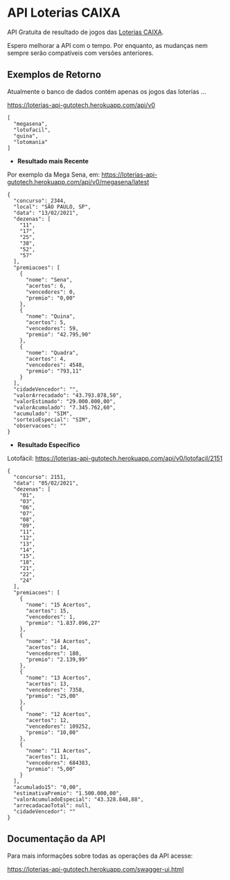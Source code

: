 # API Loterias CAIXA

API Gratuita de resultado de jogos das [Loterias CAIXA](http://loterias.caixa.gov.br/wps/portal/loterias).

Espero melhorar a API com o tempo. Por enquanto, as mudanças nem sempre serão compatíveis com versões anteriores.

## Exemplos de Retorno
Atualmente o banco de dados contém apenas os jogos das loterias ...

https://loterias-api-gutotech.herokuapp.com/api/v0
```
[
  "megasena",
  "lotofacil",
  "quina",
  "lotomania"
]
```

* **Resultado mais Recente**

Por exemplo da Mega Sena, em: https://loterias-api-gutotech.herokuapp.com/api/v0/megasena/latest
```
{
  "concurso": 2344,
  "local": "SÃO PAULO, SP",
  "data": "13/02/2021",
  "dezenas": [
    "11",
    "17",
    "25",
    "38",
    "52",
    "57"
  ],
  "premiacoes": [
    {
      "nome": "Sena",
      "acertos": 6,
      "vencedores": 0,
      "premio": "0,00"
    },
    {
      "nome": "Quina",
      "acertos": 5,
      "vencedores": 59,
      "premio": "42.795,90"
    },
    {
      "nome": "Quadra",
      "acertos": 4,
      "vencedores": 4548,
      "premio": "793,11"
    }
  ],
  "cidadeVencedor": "",
  "valorArrecadado": "43.793.878,50",
  "valorEstimado": "29.000.000,00",
  "valorAcumulado": "7.345.762,60",
  "acumulado": "SIM",
  "sorteioEspecial": "SIM",
  "observacoes": ""
}
```

* **Resultado Específico**

Lotofácil: https://loterias-api-gutotech.herokuapp.com/api/v0/lotofacil/2151
```
{
  "concurso": 2151,
  "data": "05/02/2021",
  "dezenas": [
    "01",
    "03",
    "06",
    "07",
    "08",
    "09",
    "11",
    "12",
    "13",
    "14",
    "15",
    "18",
    "21",
    "22",
    "24"
  ],
  "premiacoes": [
    {
      "nome": "15 Acertos",
      "acertos": 15,
      "vencedores": 1,
      "premio": "1.837.096,27"
    },
    {
      "nome": "14 Acertos",
      "acertos": 14,
      "vencedores": 180,
      "premio": "2.139,99"
    },
    {
      "nome": "13 Acertos",
      "acertos": 13,
      "vencedores": 7358,
      "premio": "25,00"
    },
    {
      "nome": "12 Acertos",
      "acertos": 12,
      "vencedores": 109252,
      "premio": "10,00"
    },
    {
      "nome": "11 Acertos",
      "acertos": 11,
      "vencedores": 684383,
      "premio": "5,00"
    }
  ],
  "acumulado15": "0,00",
  "estimativaPremio": "1.500.000,00",
  "valorAcumuladoEspecial": "43.328.848,88",
  "arrecadacaoTotal": null,
  "cidadeVencedor": ""
}
```

## Documentação da API
 
Para mais informações sobre todas as operações da API acesse: 

https://loterias-api-gutotech.herokuapp.com/swagger-ui.html
